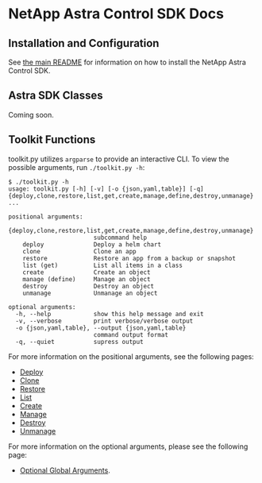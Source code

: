 # NetApp Astra Control SDK Docs

## Installation and Configuration

See [the main README](../README.md) for information on how to install the NetApp Astra Control SDK.

## Astra SDK Classes

Coming soon.

## Toolkit Functions

toolkit.py utilizes `argparse` to provide an interactive CLI.  To view the possible arguments, run `./toolkit.py -h`:

```text
$ ./toolkit.py -h
usage: toolkit.py [-h] [-v] [-o {json,yaml,table}] [-q] {deploy,clone,restore,list,get,create,manage,define,destroy,unmanage} ...

positional arguments:
  {deploy,clone,restore,list,get,create,manage,define,destroy,unmanage}
                        subcommand help
    deploy              Deploy a helm chart
    clone               Clone an app
    restore             Restore an app from a backup or snapshot
    list (get)          List all items in a class
    create              Create an object
    manage (define)     Manage an object
    destroy             Destroy an object
    unmanage            Unmanage an object

optional arguments:
  -h, --help            show this help message and exit
  -v, --verbose         print verbose/verbose output
  -o {json,yaml,table}, --output {json,yaml,table}
                        command output format
  -q, --quiet           supress output
```

For more information on the positional arguments, see the following pages:

* [Deploy](toolkit/deploy/README.md)
* [Clone](toolkit/clone/README.md)
* [Restore](toolkit/restore/README.md)
* [List](toolkit/list/README.md)
* [Create](toolkit/create/README.md)
* [Manage](toolkit/manage/README.md)
* [Destroy](toolkit/destroy/README.md)
* [Unmanage](toolkit/unmanage/README.md)

For more information on the optional arguments, please see the following page:

* [Optional Global Arguments](toolkit/optionalargs/README.md).
